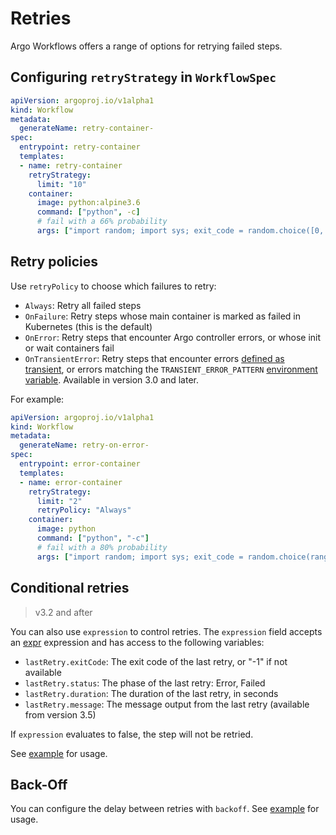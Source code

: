 # Retries

Argo Workflows offers a range of options for retrying failed steps.

## Configuring `retryStrategy` in `WorkflowSpec`

```yaml
apiVersion: argoproj.io/v1alpha1
kind: Workflow
metadata:
  generateName: retry-container-
spec:
  entrypoint: retry-container
  templates:
  - name: retry-container
    retryStrategy:
      limit: "10"
    container:
      image: python:alpine3.6
      command: ["python", -c]
      # fail with a 66% probability
      args: ["import random; import sys; exit_code = random.choice([0, 1, 1]); sys.exit(exit_code)"]
```

## Retry policies

Use `retryPolicy` to choose which failures to retry:

- `Always`: Retry all failed steps
- `OnFailure`: Retry steps whose main container is marked as failed in Kubernetes (this is the default)
- `OnError`: Retry steps that encounter Argo controller errors, or whose init or wait containers fail
- `OnTransientError`: Retry steps that encounter errors [defined as transient](https://github.com/argoproj/argo-workflows/blob/master/util/errors/errors.go), or errors matching the `TRANSIENT_ERROR_PATTERN` [environment variable](https://argoproj.github.io/argo-workflows/environment-variables/). Available in version 3.0 and later.

For example:

```yaml
apiVersion: argoproj.io/v1alpha1
kind: Workflow
metadata:
  generateName: retry-on-error-
spec:
  entrypoint: error-container
  templates:
  - name: error-container
    retryStrategy:
      limit: "2"
      retryPolicy: "Always"
    container:
      image: python
      command: ["python", "-c"]
      # fail with a 80% probability
      args: ["import random; import sys; exit_code = random.choice(range(0, 5)); sys.exit(exit_code)"]
```

## Conditional retries

> v3.2 and after

You can also use `expression` to control retries. The `expression` field
accepts an [expr](https://github.com/antonmedv/expr) expression and has
access to the following variables:

- `lastRetry.exitCode`: The exit code of the last retry, or "-1" if not available
- `lastRetry.status`: The phase of the last retry: Error, Failed
- `lastRetry.duration`: The duration of the last retry, in seconds
- `lastRetry.message`: The message output from the last retry (available from version 3.5)

If `expression` evaluates to false, the step will not be retried.

See [example](https://raw.githubusercontent.com/argoproj/argo-workflows/master/examples/retry-conditional.yaml) for usage.

## Back-Off

You can configure the delay between retries with `backoff`. See [example](https://raw.githubusercontent.com/argoproj/argo-workflows/master/examples/retry-backoff.yaml) for usage.
